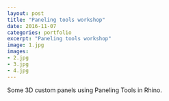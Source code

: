 ```yaml
---
layout: post
title: "Paneling tools workshop"
date: 2016-11-07
categories: portfolio
excerpt: "Paneling tools workshop"
image: 1.jpg
images:
- 2.jpg
- 3.jpg
- 4.jpg
---
```

Some 3D custom panels using Paneling Tools in Rhino.
